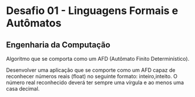 # Desafio 01 - Linguagens Formais e Autômatos
## Engenharia da Computação
Algoritmo que se comporta como um AFD (Autômato Finito Determinístico).

Desenvolver uma aplicação que se comporte como um AFD capaz de reconhecer números reais (float) no seguinte formato: inteiro,inteito.
O número real reconhecido deverá ter sempre uma vírgula e ao menos uma casa decimal.
